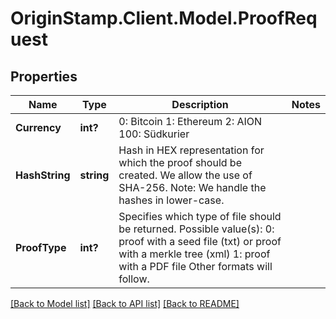 # OriginStamp.Client.Model.ProofRequest
## Properties

Name | Type | Description | Notes
------------ | ------------- | ------------- | -------------
**Currency** | **int?** | 0: Bitcoin 1: Ethereum 2: AION 100: Südkurier | 
**HashString** | **string** | Hash in HEX representation for which the proof should be created. We allow the use of SHA-256. Note: We handle the hashes in lower-case. | 
**ProofType** | **int?** | Specifies which type of file should be returned. Possible value(s):  0: proof with a seed file (txt) or proof with a merkle tree (xml) 1: proof with a PDF file   Other formats will follow. | 

[[Back to Model list]](../README.md#documentation-for-models) [[Back to API list]](../README.md#documentation-for-api-endpoints) [[Back to README]](../README.md)

